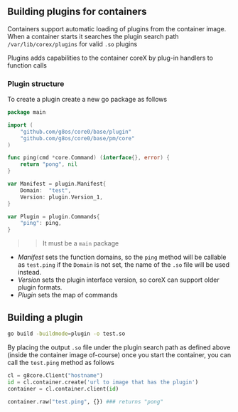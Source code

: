 ## Building plugins for containers
Containers support automatic loading of plugins from the container image. When a container starts
it searches the plugin search path `/var/lib/corex/plugins` for valid `.so` plugins

Plugins adds capabilities to the container coreX by plug-in handlers to function calls

### Plugin structure
To create a plugin create a new go package as follows

```go
package main

import (
	"github.com/g8os/core0/base/plugin"
	"github.com/g8os/core0/base/pm/core"
)

func ping(cmd *core.Command) (interface{}, error) {
	return "pong", nil
}

var Manifest = plugin.Manifest{
	Domain:  "test",
	Version: plugin.Version_1,
}

var Plugin = plugin.Commands{
	"ping": ping,
}

```

>> It must be a `main` package

- *Manifest* sets the function domains, so the `ping` method will be callable as
`test.ping` if the `Domain` is not set, the name of the `.so` file will be used instead.
- *Version* sets the plugin interface version, so coreX can support older plugin formats.
- *Plugin* sets the map of commands

## Building a plugin
```bash
go build -buildmode=plugin -o test.so
```

By placing the output `.so` file under the plugin search path as defined above (inside the container image of-course)
once you start the container, you can call the `test.ping` method as follows

```python
cl = g8core.Client("hostname")
id = cl.container.create('url to image that has the plugin')
container = cl.container.client(id)

container.raw("test.ping", {}) ### returns "pong"
```